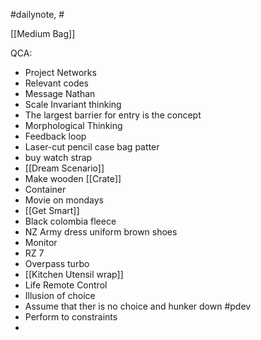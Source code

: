 #dailynote, #


[[Medium Bag]]

QCA:
- Project Networks
- Relevant codes
- Message Nathan
- Scale Invariant thinking
- The largest barrier for entry is the concept
- Morphological Thinking
- Feedback loop
- Laser-cut pencil case bag patter
- buy watch strap
- [[Dream Scenario]]
- Make wooden [[Crate]]
- Container
- Movie on mondays
- [[Get Smart]]
- Black colombia fleece
- NZ Army dress uniform brown shoes
- Monitor
- RZ 7
- Overpass turbo
- [[Kitchen Utensil wrap]]
- Life Remote Control
- Illusion of choice
- Assume that ther is no choice and hunker down #pdev 
- Perform to constraints
- 